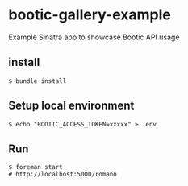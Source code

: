 bootic-gallery-example
======================

Example Sinatra app to showcase Bootic API usage

## install

    $ bundle install

## Setup local environment

    $ echo "BOOTIC_ACCESS_TOKEN=xxxxx" > .env

## Run

    $ foreman start
    # http://localhost:5000/romano
